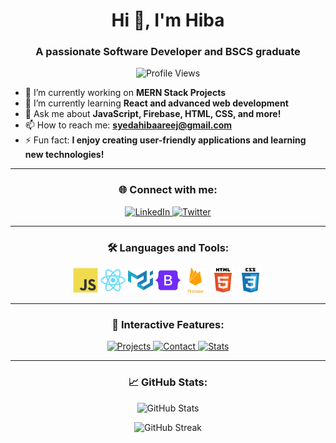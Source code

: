 <h1 align="center">Hi 👋, I'm Hiba</h1>
<h3 align="center">A passionate Software Developer and BSCS graduate</h3>

<p align="center"> 
  <img src="https://komarev.com/ghpvc/?username=dev-zaidi&label=Profile%20views&color=0e75b6&style=flat" alt="Profile Views" />
</p>

- 🔭 I’m currently working on **MERN Stack Projects**  
- 🌱 I’m currently learning **React and advanced web development**  
- 💬 Ask me about **JavaScript, Firebase, HTML, CSS, and more!**  
- 📫 How to reach me: **syedahibaareej@gmail.com**  
- ⚡ Fun fact: **I enjoy creating user-friendly applications and learning new technologies!**  

---

<h3 align="center">🌐 Connect with me:</h3>
<p align="center">
  <a href="https://linkedin.com/in/yourlinkedin" target="_blank">
    <img src="https://img.shields.io/badge/LinkedIn-0e76a8?style=for-the-badge&logo=linkedin&logoColor=white" alt="LinkedIn" />
  </a>
  <a href="https://twitter.com/yourtwitter" target="_blank">
    <img src="https://img.shields.io/badge/Twitter-1DA1F2?style=for-the-badge&logo=twitter&logoColor=white" alt="Twitter" />
  </a>
</p>

---

<h3 align="center">🛠 Languages and Tools:</h3>
<p align="center">
  <img src="https://raw.githubusercontent.com/devicons/devicon/master/icons/javascript/javascript-original.svg" alt="JavaScript" width="40" height="40"/> 
  <img src="https://raw.githubusercontent.com/devicons/devicon/master/icons/react/react-original.svg" alt="React" width="40" height="40"/> 
  <img src="https://raw.githubusercontent.com/devicons/devicon/master/icons/materialui/materialui-original.svg" alt="Material UI" width="40" height="40"/> 
  <img src="https://raw.githubusercontent.com/devicons/devicon/master/icons/bootstrap/bootstrap-plain.svg" alt="Bootstrap" width="40" height="40"/> 
  <img src="https://raw.githubusercontent.com/devicons/devicon/master/icons/firebase/firebase-plain-wordmark.svg" alt="Firebase" width="40" height="40"/> 
  <img src="https://raw.githubusercontent.com/devicons/devicon/master/icons/html5/html5-original-wordmark.svg" alt="HTML" width="40" height="40"/> 
  <img src="https://raw.githubusercontent.com/devicons/devicon/master/icons/css3/css3-original-wordmark.svg" alt="CSS" width="40" height="40"/> 
</p>

---

<h3 align="center">🚀 Interactive Features:</h3>
<p align="center">
  <a href="https://github.com/dev-zaidi?tab=repositories" target="_blank">
    <img src="https://img.shields.io/badge/🔹 Explore My Projects-007bff?style=for-the-badge" alt="Projects" />
  </a>
  <a href="mailto:syedahibaareej@gmail.com" target="_blank">
    <img src="https://img.shields.io/badge/📩 Contact Me-ff69b4?style=for-the-badge" alt="Contact" />
  </a>
  <a href="https://github-readme-stats.vercel.app/api?username=dev-zaidi&show_icons=true" target="_blank">
    <img src="https://img.shields.io/badge/📊 View My Stats-28a745?style=for-the-badge" alt="Stats" />
  </a>
</p>

---

<h3 align="center">📈 GitHub Stats:</h3>
<p align="center">
  <img src="https://github-readme-stats.vercel.app/api?username=dev-zaidi&show_icons=true&locale=en" alt="GitHub Stats" />
</p>
<p align="center">
  <img src="https://github-readme-streak-stats.herokuapp.com/?user=dev-zaidi&" alt="GitHub Streak" />
</p>
